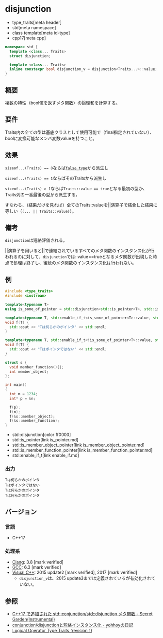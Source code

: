 # disjunction
* type_traits[meta header]
* std[meta namespace]
* class template[meta id-type]
* cpp17[meta cpp]

```cpp
namespace std {
  template <class... Traits>
  struct disjunction;

  template <class... Traits>
  inline constexpr bool disjunction_v = disjunction<Traits...>::value;
}
```

## 概要
複数の特性（bool値を返すメタ関数）の論理和を計算する。

## 要件
Traits内の全ての型は基底クラスとして使用可能で（final指定されていない）、boolに変換可能なメンバ変数valueを持つこと。

## 効果
`sizeof...(Traits) == 0`ならば[`false_type`](false_type.md)から派生し

`sizeof...(Traits) == 1`ならばそのTraitsから派生し

`sizeof...(Traits) > 1`ならば`Traits::value == true`となる最初の型か、Traits列の一番最後の型から派生する。

すなわち、（結果だけを見れば）全てのTraits::valueを||演算子で結合した結果に等しい（`(... || Traits::value)`）。

## 備考
`disjunction`は短絡評価される。

||演算子を用いると||で連結されているすべてのメタ関数のインスタンス化が行われるのに対して、`disjunction`では::value==trueとなるメタ関数が出現した時点で処理は終了し、後続のメタ関数のインスタンス化は行われない。

## 例
```cpp example
#include <type_traits>
#include <iostream>

template<typename T>
using is_some_of_pointer = std::disjunction<std::is_pointer<T>, std::is_member_object_pointer<T>, std::is_member_function_pointer<T>>;

template<typename T, std::enable_if_t<is_some_of_pointer<T>::value, std::nullptr_t> = nullptr>
void f(T) {
  std::cout << "Tは何らかのポインタ" << std::endl;
}

template<typename T, std::enable_if_t<!is_some_of_pointer<T>::value, std::nullptr_t> = nullptr>
void f(T) {
  std::cout << "Tはポインタではない" << std::endl;
}

struct s {
  void member_function(){};
  int member_object;
};

int main()
{
  int n = 1234;
  int* p = &n;

  f(p);
  f(n);
  f(&s::member_object);
  f(&s::member_function);
}
```
* std::disjunction[color ff0000]
* std::is_pointer[link is_pointer.md]
* std::is_member_object_pointer[link is_member_object_pointer.md]
* std::is_member_function_pointer[link is_member_function_pointer.md]
* std::enable_if_t[link enable_if.md]

### 出力
```
Tは何らかのポインタ
Tはポインタではない
Tは何らかのポインタ
Tは何らかのポインタ
```

## バージョン
### 言語
- C++17

### 処理系
- [Clang](/implementation.md#clang): 3.8 [mark verified]
- [GCC](/implementation.md#gcc): 6.3 [mark verified]
- [Visual C++](/implementation.md#visual_cpp): 2015 update2 [mark verified], 2017 [mark verified]
	- `disjunction_v`は、2015 update3までは定義されているが有効化されていない。


## 参照
- [C++17 で追加された std::conjunction/std::disjunction メタ関数 - Secret Garden(Instrumental)](http://secret-garden.hatenablog.com/entry/2017/08/13/203150)
- [conjunction/disjunctionと短絡インスタンス化 - yohhoyの日記](https://yohhoy.hatenadiary.jp/entry/20171103/p1)
- [Logical Operator Type Traits (revision 1)](http://www.open-std.org/jtc1/sc22/wg21/docs/papers/2015/p0013r1.html)
